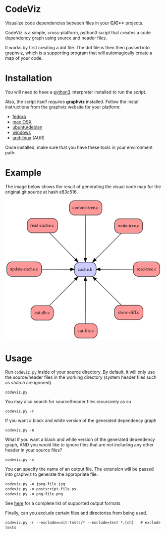 # CodeViz

Visualize code dependencies between files in your __C/C++__ projects.

CodeViz is a simple, cross-platform, python3 script that creates a code
dependency graph using source and header files.

It works by first creating a dot file. The dot file is then then passed into
graphviz, which is a supporting program that will automagically create a map
of your code.


# Installation

You will need to have a [python3](http://www.python.org) interpreter installed
to run the script.

Also, the script itself _requires_ __graphviz__ installed. Follow the install
instructions from the graphviz website for your platform:

* [fedora](http://www.graphviz.org/Download_linux_fedora.php)
* [mac OSX](http://www.graphviz.org/Download_macos.php)
* [ubuntu/debian](http://www.graphviz.org/Download_linux_ubuntu.php)
* [windows](http://graphviz.org/Download_windows.php)
* [archlinux](https://www.archlinux.org/packages/extra/x86_64/graphviz/files/) (AUR)

Once installed, make sure that you have these tools in your environment path.


# Example

The image below shows the result of generating the visual code map for the
original git source at hash e83c516.

![git e83c516](example.png)


# Usage

Run `codeviz.py` inside of your source directory. By default, it will only use
the source/header files in the working directory (system header files such as
_stdio.h_ are ignored).

```
codeviz.py
```

You may also search for source/header files recursively as so

```
codeviz.py -r
```

If you want a black and white version of the generated dependency graph

```
codeviz.py -n
```

What if you want a black and white version of the generated dependency
graph, AND you would like to ignore files that are not including any other header
in your source files?

```
codeviz.py -m
```

You can specify the name of an output file. The extension will be passed into
graphviz to generate the appropriate file.

```
codeviz.py -o jpeg-file.jpg
codeviz.py -o postscript-file.ps
codeviz.py -o png-file.png
```

See [here](http://www.graphviz.org/doc/info/output.html) for a complete list
of supported output formats

Finally, can you exclude certain files and directories from being used.

```
codeviz.py -r --exclude=unit-tests/* --exclude=test *.[ch]   # exclude tests
```
